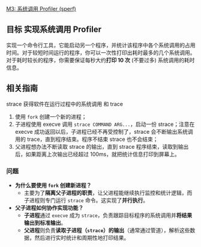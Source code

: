 [M3: 系统调用 Profiler (sperf)](https://jyywiki.cn/OS/2025/labs/M3.md)

## 目标 **实现系统调用 Profiler**
实现一个命令行工具，它能启动另一个程序，并统计该程序中各个系统调用的占用时间。对于较短时间运行的程序，你可以一次性打印出耗时最多的几个系统调用。对于耗时较长的程序，你需要保证每秒大约**打印 10 次** (不要过多) 系统调用的耗时信息。

## 相关指南
strace 获得软件在运行过程中的系统调用 和 trace

1. 使用 `fork` 创建一个新的进程；
2. 子进程使用 execve 调用 `strace COMMAND ARG...`，启动一份 strace；注意在 execve 成功返回以后，子进程已经不再受控制了，strace 会不断输出系统调用的 trace，直到程序结束。程序不结束 strace 也不会结束；
3. 父进程想办法不断读取 strace 的输出，直到 strace 程序结束，读取到输出后，如果距离上次输出已经超过 100ms，就把统计信息打印到屏幕上。

### 问题
- **为什么要使用 `fork` 创建新进程？**
    - 主要为了**隔离父子进程的职责**，让父进程能继续执行监控和统计逻辑，而子进程则专门运行 `strace` 命令。这实现了**并行执行**。
- **父子进程如何协作实现功能？**
    - **子进程**通过 `execve` 成为 `strace`，负责跟踪目标程序的系统调用并**将结果输出到标准输出**。
    - **父进程**则负责**读取子进程（`strace`）的输出**（通常通过管道），解析这些数据，然后进行实时统计和周期性地打印结果。